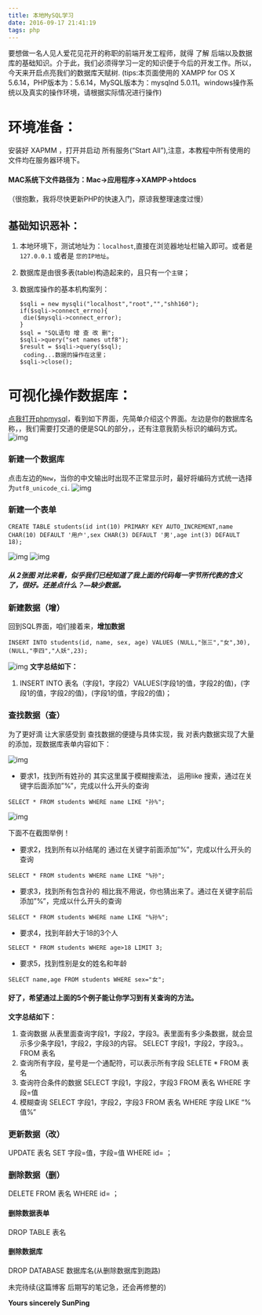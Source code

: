 ```yaml
---
title: 本地MySQL学习
date: 2016-09-17 21:41:19
tags: php
---
```


要想做一名人见人爱花见花开的称职的前端开发工程师，就得 了解 后端以及数据库的基础知识。介于此，我们必须得学习一定的知识便于今后的开发工作。所以，今天来开启点亮我们的数据库天赋树.
(tips:本页面使用的 XAMPP for OS X 5.6.14，PHP版本为：5.6.14，MySQL版本为：mysqlnd 5.0.11。windows操作系统以及真实的操作环境，请根据实际情况进行操作)

<!--more-->

# 环境准备：

安装好 XAPMM ，打开并启动 所有服务(“Start All”),注意，本教程中所有使用的文件均在服务器环境下。

#### MAC系统下文件路径为：Mac->应用程序->XAMPP->htdocs

（很抱歉，我将尽快更新PHP的快速入门，原谅我整理速度过慢）

## 基础知识恶补：

1. 本地环境下，测试地址为：`localhost`,直接在浏览器地址栏输入即可。或者是`127.0.0.1` 或者是 `您的IP地址`。

2. 数据库是由很多表(table)构造起来的，且只有一个`主键`；

3. 数据库操作的基本机构案列：

   ```
   $sqli = new mysqli("localhost","root","","shh160");
   if($sqli->connect_errno){
   	die($mysqli->connect_error);
   }
   $sql = "SQL语句 增 查 改 删";
   $sqli->query("set names utf8");
   $result = $sqli->query($sql);
   	coding...数据的操作在这里；
   $sqli->close();

   ```

# 可视化操作数据库：

[点我打开phpmysql](http://127.0.0.1/phpmyadmin/)，看到如下界面，先简单介绍这个界面。左边是你的数据库名称，，我们需要打交道的便是SQL的部分，，还有注意我箭头标识的编码方式。
![img](http://7xjdah.com1.z0.glb.clouddn.com/pic2016061501.png)

### 新建一个数据库

点击左边的`New`，当你的中文输出时出现不正常显示时，最好将编码方式统一选择为`utf8_unicode_ci`.
![img](http://7xjdah.com1.z0.glb.clouddn.com/pic2016061502.png)

### 新建一个表单

```
CREATE TABLE students(id int(10) PRIMARY KEY AUTO_INCREMENT,name CHAR(10) DEFAULT '用户',sex CHAR(3) DEFAULT '男',age int(3) DEFAULT 18);

```

![img](http://7xjdah.com1.z0.glb.clouddn.com/pic2016061503.png)
![img](http://7xjdah.com1.z0.glb.clouddn.com/pic2016061504.png)

##### 从 2张图 对比来看，似乎我们已经知道了我上面的代码每一字节所代表的含义了，很好。还差点什么？—缺少数据。

### 新建数据（增）

回到SQL界面，咱们接着来，**增加数据**

```
INSERT INTO students(id, name, sex, age) VALUES (NULL,"张三","女",30),(NULL,"李四","人妖",23);

```

![img](http://7xjdah.com1.z0.glb.clouddn.com/pic2016061505.png)
**文字总结如下：**

1. INSERT INTO 表名（字段1，字段2）VALUES(字段1的值，字段2的值)，(字段1的值，字段2的值)，(字段1的值，字段2的值)；

### 查找数据（查）

为了更好滴 让大家感受到 查找数据的便捷与具体实现，我 对表内数据实现了大量的添加，现数据库表单内容如下：

![img](http://7xjdah.com1.z0.glb.clouddn.com/pic2016061506.png)

- 要求1，找到所有姓孙的
  其实这里属于模糊搜索法， 运用like 搜索，通过在关键字后面添加”%”，完成以什么开头的查询

```
SELECT * FROM students WHERE name LIKE "孙%";

```

![img](http://7xjdah.com1.z0.glb.clouddn.com/pic2016061507.png)

下面不在截图举例！

- 要求2，找到所有以孙结尾的
  通过在关键字前面添加”%”，完成以什么开头的查询

```
SELECT * FROM students WHERE name LIKE "%孙";

```

- 要求3，找到所有包含孙的
  相比我不用说，你也猜出来了。通过在关键字前后添加”%”，完成以什么开头的查询

```
SELECT * FROM students WHERE name LIKE "%孙%";

```

- 要求4，找到年龄大于18的3个人

```
SELECT * FROM students WHERE age>18 LIMIT 3;

```

- 要求5，找到性别是女的姓名和年龄

```
SELECT name,age FROM students WHERE sex="女";

```

#### 好了，希望通过上面的5个例子能让你学习到有关查询的方法。

**文字总结如下：**

1. 查询数据
   从表里面查询字段1，字段2，字段3。表里面有多少条数据，就会显示多少条字段1，字段2，字段3的内容。
   SELECT 字段1，字段2，字段3。。 FROM 表名
2. 查询所有字段，星号是一个通配符，可以表示所有字段
   SELETE * FROM 表名
3. 查询符合条件的数据
   SELECT 字段1，字段2，字段3 FROM 表名 WHERE 字段=值
4. 模糊查询
   SELECT 字段1，字段2，字段3 FROM 表名 WHERE 字段 LIKE “%值%”

### 更新数据（改）

UPDATE 表名 SET 字段=值，字段=值 WHERE id= ；

### 删除数据（删）

DELETE FROM 表名 WHERE id= ；

#### 删除数据表单

DROP TABLE 表名

#### 删除数据库

DROP DATABASE 数据库名(从删除数据库到跑路)

未完待续(这篇博客 后期写的笔记急，还会再修整的)

**Yours sincerely SunPing**